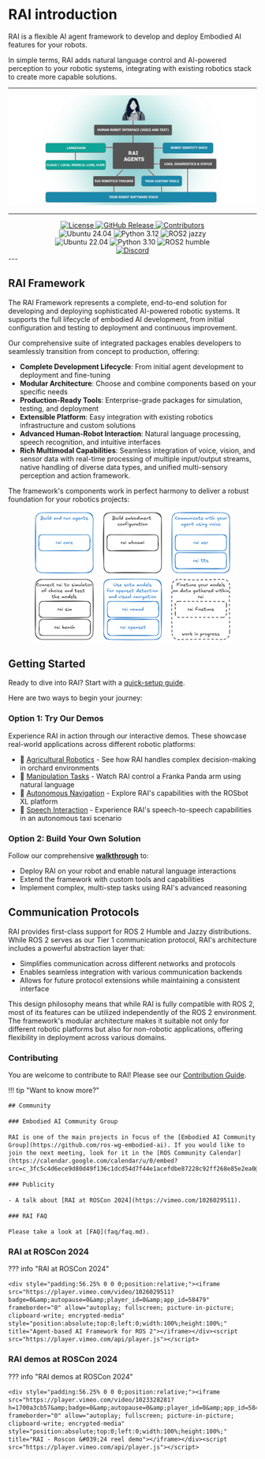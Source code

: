 # RAI introduction

RAI is a flexible AI agent framework to develop and deploy Embodied AI features for your robots.

In simple terms, RAI adds natural language control and AI-powered perception to your robotic systems, integrating with existing robotics stack to create more capable solutions.

---

![rai-image](../imgs/RAI_simple_diagram_medium.png)

---

<div style="text-align: center;">
    <a href="https://opensource.org/licenses/Apache-2.0">
        <img src="https://img.shields.io/badge/License-Apache_2.0-blue.svg" alt="License">
    </a>
    <a href="https://github.com/RobotecAI/rai/releases">
        <img src="https://img.shields.io/github/v/release/RobotecAI/rai" alt="GitHub Release">
    </a>
    <a href="https://github.com/robotecai/rai/graphs/contributors">
        <img src="https://img.shields.io/github/contributors/robotecai/rai" alt="Contributors">
    </a>
    <br>
    <img src="https://img.shields.io/badge/Ubuntu-24.04-orange" alt="Ubuntu 24.04">
    <img src="https://img.shields.io/badge/Python-3.12-blue" alt="Python 3.12">
    <img src="https://img.shields.io/badge/ROS2-jazzy-blue" alt="ROS2 jazzy">
    <br>
    <img src="https://img.shields.io/badge/Ubuntu-22.04-orange" alt="Ubuntu 22.04">
    <img src="https://img.shields.io/badge/Python-3.10-blue" alt="Python 3.10">
    <img src="https://img.shields.io/badge/ROS2-humble-blue" alt="ROS2 humble">
    <br>
    <a href="https://discord.gg/3PGHgTaJSB">
        <img src="https://dcbadge.limes.pink/api/server/https://discord.gg/3PGHgTaJSB" alt="Discord">
    </a>
</div>
---

## RAI Framework

The RAI Framework represents a complete, end-to-end solution for developing and deploying sophisticated AI-powered robotic systems. It supports the full lifecycle of embodied AI development, from initial configuration and testing to deployment and continuous improvement.

Our comprehensive suite of integrated packages enables developers to seamlessly transition from concept to production, offering:

-   **Complete Development Lifecycle**: From initial agent development to deployment and fine-tuning
-   **Modular Architecture**: Choose and combine components based on your specific needs
-   **Production-Ready Tools**: Enterprise-grade packages for simulation, testing, and deployment
-   **Extensible Platform**: Easy integration with existing robotics infrastructure and custom solutions
-   **Advanced Human-Robot Interaction**: Natural language processing, speech recognition, and intuitive interfaces
-   **Rich Multimodal Capabilities**: Seamless integration of voice, vision, and sensor data with real-time processing of multiple input/output streams, native handling of diverse data types, and unified multi-sensory perception and action framework.

The framework's components work in perfect harmony to deliver a robust foundation for your robotics projects:

<div style="text-align: center;"><img src="../imgs/rai_packages.png" width="80%" alt="rai-packages"></div>

## Getting Started

Ready to dive into RAI? Start with a [quick-setup guide](setup/install.md).

Here are two ways to begin your journey:

### Option 1: Try Our Demos

Experience RAI in action through our interactive demos. These showcase real-world applications across different robotic platforms:

-   🚜 [Agricultural Robotics](demos/agriculture.md) - See how RAI handles complex decision-making in orchard environments
-   🤖 [Manipulation Tasks](demos/manipulation.md) - Watch RAI control a Franka Panda arm using natural language
-   🚗 [Autonomous Navigation](demos/rosbot_xl.md) - Explore RAI's capabilities with the ROSbot XL platform
-   🎤 [Speech Interaction](demos/taxi.md) - Experience RAI's speech-to-speech capabilities in an autonomous taxi scenario

### Option 2: Build Your Own Solution

Follow our comprehensive [**walkthrough**](tutorials/walkthrough.md) to:

-   Deploy RAI on your robot and enable natural language interactions
-   Extend the framework with custom tools and capabilities
-   Implement complex, multi-step tasks using RAI's advanced reasoning

## Communication Protocols

RAI provides first-class support for ROS 2 Humble and Jazzy distributions. While ROS 2 serves as our Tier 1 communication protocol, RAI's architecture includes a powerful abstraction layer that:

-   Simplifies communication across different networks and protocols
-   Enables seamless integration with various communication backends
-   Allows for future protocol extensions while maintaining a consistent interface

This design philosophy means that while RAI is fully compatible with ROS 2, most of its features can be utilized independently of the ROS 2 environment. The framework's modular architecture makes it suitable not only for different robotic platforms but also for non-robotic applications, offering flexibility in deployment across various domains.

### Contributing

You are welcome to contribute to RAI! Please see our [Contribution Guide](contributing/CONTRIBUTING.md).

!!! tip "Want to know more?"

    ## Community

    ### Embodied AI Community Group

    RAI is one of the main projects in focus of the [Embodied AI Community Group](https://github.com/ros-wg-embodied-ai). If you would like to join the next meeting, look for it in the [ROS Community Calendar](https://calendar.google.com/calendar/u/0/embed?src=c_3fc5c4d6ece9d80d49f136c1dcd54d7f44e1acefdbe87228c92ff268e85e2ea0@group.calendar.google.com&ctz=Etc/UTC).

    ### Publicity

    - A talk about [RAI at ROSCon 2024](https://vimeo.com/1026029511).

    ### RAI FAQ

    Please take a look at [FAQ](faq/faq.md).

### RAI at ROSCon 2024

??? info "RAI at ROSCon 2024"

    <div style="padding:56.25% 0 0 0;position:relative;"><iframe src="https://player.vimeo.com/video/1026029511?badge=0&amp;autopause=0&amp;player_id=0&amp;app_id=58479" frameborder="0" allow="autoplay; fullscreen; picture-in-picture; clipboard-write; encrypted-media" style="position:absolute;top:0;left:0;width:100%;height:100%;" title="Agent-based AI Framework for ROS 2"></iframe></div><script src="https://player.vimeo.com/api/player.js"></script>

### RAI demos at ROSCon 2024

??? info "RAI demos at ROSCon 2024"

    <div style="padding:56.25% 0 0 0;position:relative;"><iframe src="https://player.vimeo.com/video/1023328281?h=1700a3cb57&amp;badge=0&amp;autopause=0&amp;player_id=0&amp;app_id=58479" frameborder="0" allow="autoplay; fullscreen; picture-in-picture; clipboard-write; encrypted-media" style="position:absolute;top:0;left:0;width:100%;height:100%;" title="RAI - Roscon &#039;24 reel demo"></iframe></div><script src="https://player.vimeo.com/api/player.js"></script>

